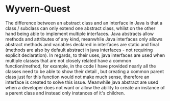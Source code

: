 # Wyvern-Quest
The difference between an abstract class and an interface in Java is that a class / subclass can only extend one abstract class, whilst on the other hand being able to implement multiple interfaces.
Java abstracts allow methods and attributes of any kind, meanwhile Java interfaces only allows abstract methods and variables declared in interfaces are static and final (methods are also by default abstract in java interfaces - not requiring explicit declaration). In regards, to their uses, java interfaces are used when multiple classes that are not closely related have a common function/method, for example, in the code I have provided nearly all the classes need to be able to show their detail , but creating a common parent class just for this function would not make much sense, therefore an interface is created to solve this issue. Meanwhile java abstract are used when a developer does not want or allow the ability to create an instance of a parent class and instead only instances of it's children.
